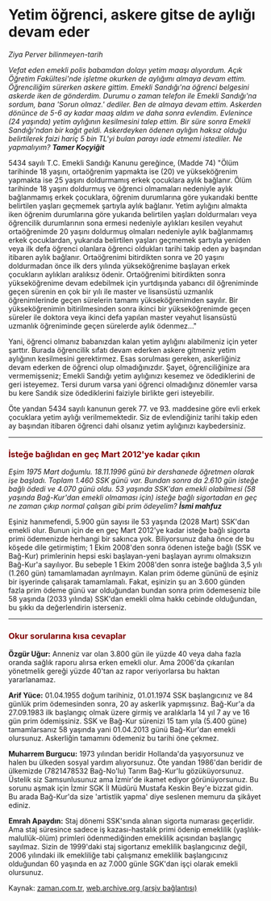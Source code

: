 # Yetim öğrenci, askere gitse de aylığı devam eder

*Ziya Perver bilinmeyen-tarih*

<tr><td class="metin" colspan="2" style="padding-top: 20px; padding-left: 5px; padding-right: 10px;"><i>Vefat eden emekli polis babamdan dolayı yetim maaşı alıyordum. Açık Öğretim Fakültesi'nde işletme okurken de aylığımı almaya devam ettim. Öğrenciliğim sürerken askere gittim. Emekli Sandığı'na öğrenci belgesini askerde iken de gönderdim. Durumu o zaman telefon ile Emekli Sandığı'na sordum, bana 'Sorun olmaz.' dediler. Ben de almaya devam ettim. Askerden dönünce de 5-6 ay kadar maaş aldım ve daha sonra evlendim. Evlenince (24 yaşında) yetim aylığının kesilmesini talep ettim. Bir süre sonra Emekli Sandığı'ndan bir kağıt geldi. Askerdeyken ödenen aylığın haksız olduğu belirtilerek faizi hariç 5 bin TL'yi bulan parayı iade etmemi istediler. Ne yapmalıyım? <b>Tamer Koçyiğit</b></i></td></tr><tr><td class="metin" colspan="2" style="padding-top: 20px; padding-left: 5px; padding-right: 10px;"><p>5434 sayılı T.C. Emekli Sandığı Kanunu gereğince, (Madde 74) "Ölüm tarihinde 18 yaşını, ortaöğrenim yapmakta ise (20) ve yükseköğrenim yapmakta ise 25 yaşını doldurmamış erkek çocuklara aylık bağlanır. Ölüm tarihinde 18 yaşını doldurmuş ve öğrenci olmamaları nedeniyle aylık bağlanmamış erkek çocuklara, öğrenim durumlarına göre yukarıdaki bentte belirtilen yaşları geçmemek şartıyla aylık bağlanır. Yetim aylığını almakta iken öğrenim durumlarına göre yukarıda belirtilen yaşları doldurmaları veya öğrencilik durumlarının sona ermesi nedeniyle aylıkları kesilen veyahut ortaöğrenimde 20 yaşını doldurmuş olmaları nedeniyle aylık bağlanmamış erkek çocuklardan, yukarıda belirtilen yaşları geçmemek şartıyla yeniden veya ilk defa öğrenci olanlara öğrenci oldukları tarihi takip eden ay başından itibaren aylık bağlanır. Ortaöğrenimi bitirdikten sonra ve 20 yaşını doldurmadan önce ilk ders yılında yükseköğrenime başlayan erkek çocukların aylıkları aralıksız ödenir. Ortaöğrenimi bitirdikten sonra yükseköğrenime devam edebilmek için yurtdışında yabancı dil öğreniminde geçen sürenin en çok bir yılı ile master ve lisansüstü uzmanlık öğrenimlerinde geçen sürelerin tamamı yükseköğrenimden sayılır. Bir yükseköğrenimin bitirilmesinden sonra ikinci bir yükseköğrenimde geçen süreler ile doktora veya ikinci defa yapılan master veyahut lisansüstü uzmanlık öğreniminde geçen sürelerde aylık ödenmez..."
<p>Yani, öğrenci olmanız babanızdan kalan yetim aylığını alabilmeniz için yeter şarttır. Burada öğrencilik sıfatı devam ederken askere gitmeniz yetim aylığının kesilmesini gerektirmez. Esas sorulması gereken, askerliğiniz devam ederken de öğrenci olup olmadığınızdır. Şayet, öğrenciliğinize ara vermemişseniz; Emekli Sandığı yetim aylığınızı kesemez ve ödediklerini de geri isteyemez. Tersi durum varsa yani öğrenci olmadığınız dönemler varsa bu kere Sandık size ödediklerini faiziyle birlikte geri isteyebilir. 
<p>Öte yandan 5434 sayılı kanunun gerek 77. ve 93. maddesine göre evli erkek çocuklara yetim aylığı verilmemektedir. Siz de evlendiğiniz tarihi takip eden ay başından itibaren öğrenci dahi olsanız yetim aylığınızı kaybedersiniz.
<p>
<hr/>
<h3><font color="#800000">İsteğe bağlıdan en geç Mart 2012'ye kadar çıkın
</font></h3>
<p><i>Eşim 1975 Mart doğumlu. 18.11.1996 günü bir dershanede öğretmen olarak işe başladı. Toplam 1.460 SSK günü var. Bundan sonra da 2.610 gün isteğe bağlı ödedi ve 4.070 günü oldu. 53 yaşında SSK'dan emekli olabilmesi (58 yaşında Bağ-Kur'dan emekli olmaması için) isteğe bağlı sigortadan en geç ne zaman çıkıp normal çalışan gibi prim ödeyelim? 
<b>İsmi mahfuz </b></i>
<p>Eşiniz hanımefendi, 5.900 gün sayısı ile 53 yaşında (2028 Mart) SSK'dan emekli olur. Bunun için de en geç Mart 2012'ye kadar isteğe bağlı sigorta primi ödemenizde herhangi bir sakınca yok. Biliyorsunuz daha önce de bu köşede dile getirmiştim; 1 Ekim 2008'den sonra ödenen isteğe bağlı (SSK ve Bağ-Kur) primlerinin hepsi eski başlayan-yeni başlayan ayrımı olmaksızın Bağ-Kur'a sayılıyor. Bu sebeple 1 Ekim 2008'den sonra isteğe bağlıda 3,5 yılı (1.260 gün) tamamlamadan ayrılmayın. Kalan prim ödeme gününü de eşiniz bir işyerinde çalışarak tamamlamalı. Fakat, eşinizin şu an 3.600 günden fazla prim ödeme günü var olduğundan bundan sonra prim ödemeseniz bile 58 yaşında (2033 yılında) SSK'dan emekli olma hakkı cebinde olduğundan, bu şıkkı da değerlendirin isterseniz.
<hr/>
<h3><font color="#800000"><b>Okur 
sorularına 
kısa cevaplar
</b></font></h3>
<p><b>Özgür Uğur:</b> Anneniz var olan 3.800 gün ile yüzde 40 veya daha fazla oranda sağlık raporu alırsa erken emekli olur. Ama 2006'da çıkarılan yönetmelik gereği yüzde 40'tan az rapor veriyorlarsa bu haktan yararlanamaz. 
<p><b>Arif Yüce:</b> 01.04.1955 doğum tarihiniz, 01.01.1974 SSK başlangıcınız ve 84 günlük prim ödemesinden sonra, 20 ay askerlik yapmışsınız. Bağ-Kur'a da 27.09.1983 ilk başlangıç olmak üzere girmiş ve aralıklarla 14 yıl 7 ay ve 16 gün prim ödemişsiniz. SSK ve Bağ-Kur sürenizi 15 tam yıla (5.400 güne) tamamlarsanız 58 yaşında yani 01.04.2013 günü Bağ-Kur'dan emekli olursunuz. Askerliğin tamamını ödemeniz bu tarihi öne çekmez. 
<p><b>Muharrem Burgucu:</b> 1973 yılından beridir Hollanda'da yaşıyorsunuz ve halen bu ülkeden sosyal yardım alıyorsunuz. Öte yandan 1986'dan beridir de ülkemizde (7821478532 Bağ-No'lu) Tarım Bağ-Kur'lu gözüküyorsunuz. Üstelik siz Samsunlusunuz ama İzmir'de ikamet ediyor görünüyorsunuz. Bu sorunu aşmak için İzmir SGK İl Müdürü Mustafa Keskin Bey'e bizzat gidin. Bu arada Bağ-Kur'da size 'artistlik yapma' diye seslenen memuru da şikâyet ediniz.
<p><b>Emrah Apaydın:</b> Staj dönemi SSK'sında alınan sigorta numarası geçerlidir. Ama staj süresince sadece iş kazası-hastalık primi ödenip emeklilik (yaşlılık-malullük-ölüm) primleri ödenmediğinden emeklilik açısından başlangıç sayılmaz. Sizin de 1999'daki staj sigortanız emeklilik başlangıcınız değil, 2006 yılındaki ilk emekliliğe tabi çalışmanız emeklilik başlangıcınız olduğundan 60 yaşında en az 7.000 günle SGK'dan işçi olarak emekli olursunuz.

</p></p></p></p></p></p></p></p></p></p></td></tr>

Kaynak: [zaman.com.tr](http://zaman.com.tr/yazar.do?yazino=846245), [web.archive.org (arşiv bağlantısı)](http://web.archive.org/web/20090510110443/http://zaman.com.tr:80/yazar.do?yazino=846245)
